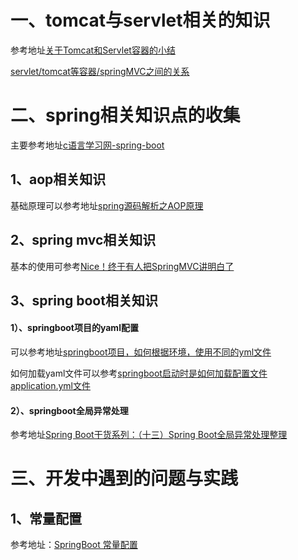 # 一、tomcat与servlet相关的知识

参考地址[关于Tomcat和Servlet容器的小结](https://blog.csdn.net/qq_32332777/article/details/82225222)

[servlet/tomcat等容器/springMVC之间的关系](https://www.jianshu.com/p/406a09136a18)

# 二、spring相关知识点的收集

主要参考地址[c语言学习网-spring-boot](http://c.biancheng.net/spring_boot/global-exception.html)

## 1、aop相关知识
基础原理可以参考地址[spring源码解析之AOP原理](https://www.cnblogs.com/liuyk-code/p/9886033.html)

## 2、spring mvc相关知识
基本的使用可参考[Nice！终于有人把SpringMVC讲明白了](https://juejin.cn/post/6992383622342770695)

## 3、spring boot相关知识
#### 1）、springboot项目的yaml配置
可以参考地址[springboot项目，如何根据环境，使用不同的yml文件](https://blog.csdn.net/qq_40555277/article/details/105380026)

如何加载yaml文件可以参考[springboot启动时是如何加载配置文件application.yml文件](https://blog.csdn.net/chengkui1990/article/details/79866499)

#### 2）、springboot全局异常处理

参考地址[Spring Boot干货系列：（十三）Spring Boot全局异常处理整理](https://www.jianshu.com/p/accec85b4039)

# 三、开发中遇到的问题与实践
## 1、常量配置

参考地址：[SpringBoot 常量配置](https://www.jianshu.com/p/57e8554b691e?utm_campaign=maleskine&utm_content=note&utm_medium=seo_notes&utm_source=recommendation)
